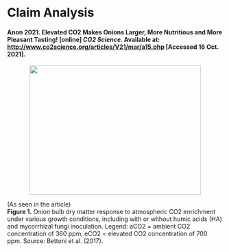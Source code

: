 # Claim Analysis
#### Anon 2021. Elevated CO2 Makes Onions Larger, More Nutritious and More Pleasant Tasting! [online] *CO2 Science*. Available at: http://www.co2science.org/articles/V21/mar/a15.php [Accessed 16 Oct. 2021].
<p align="center">
<img src="http://www.co2science.org/articles/V21/mar/Bettonietal2017b.jpg" width="400" height="300"> 
  
(As seen in the article) <br />
**Figure 1.** Onion bulb dry matter response to atmospheric CO2 enrichment under various growth conditions, including with or without humic acids (HA) and mycorrhizal fungi inoculation. Legend: aCO2 = ambient CO2 concentration of 360 ppm, eCO2 = elevated CO2 concentration of 700 ppm. Source: Bettoni et al. (2017).

